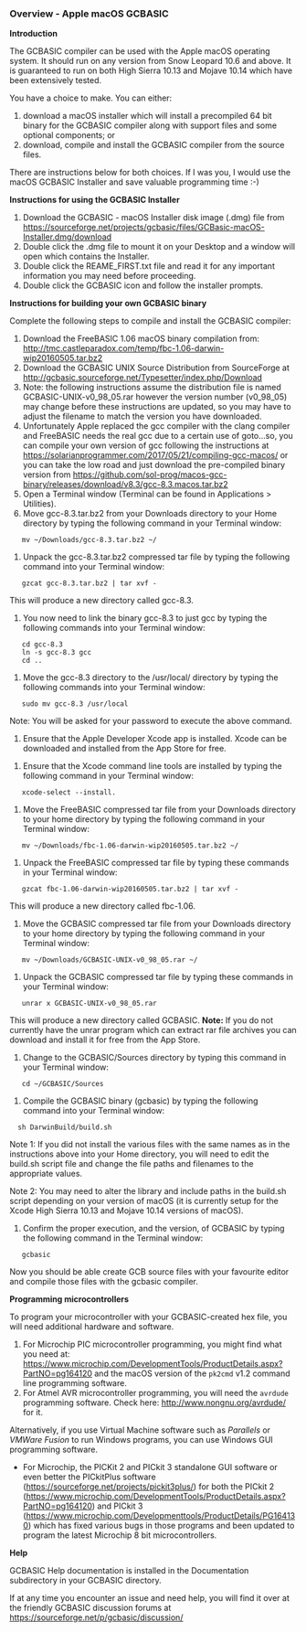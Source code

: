 <div class="section">

<div class="titlepage">

<div>

<div>

### <span id="overview_apple_macos_gcbasic"></span>Overview - Apple macOS GCBASIC

</div>

</div>

</div>

<span class="strong">**Introduction**</span>

The GCBASIC compiler can be used with the Apple macOS operating system.
It should run on any version from Snow Leopard 10.6 and above. It is
guaranteed to run on both High Sierra 10.13 and Mojave 10.14 which have
been extensively tested.

You have a choice to make. You can either:

<div class="orderedlist">

1.  download a macOS installer which will install a precompiled 64 bit
    binary for the GCBASIC compiler along with support files and some
    optional components; or
2.  download, compile and install the GCBASIC compiler from the source
    files.

</div>

There are instructions below for both choices. If I was you, I would use
the macOS GCBASIC Installer and save valuable programming time :-)

<span class="strong">**Instructions for using the GCBASIC
Installer**</span>

<div class="orderedlist">

1.  Download the GCBASIC - macOS Installer disk image (.dmg) file from
    <https://sourceforge.net/projects/gcbasic/files/GCBasic-macOS-Installer.dmg/download>
2.  Double click the .dmg file to mount it on your Desktop and a window
    will open which contains the Installer.
3.  Double click the REAME\_FIRST.txt file and read it for any important
    information you may need before proceeding.
4.  Double click the GCBASIC icon and follow the installer prompts.

</div>

<span class="strong">**Instructions for building your own GCBASIC
binary**</span>

Complete the following steps to compile and install the GCBASIC
compiler:

<div class="orderedlist">

1.  Download the FreeBASIC 1.06 macOS binary compilation from:
    <http://tmc.castleparadox.com/temp/fbc-1.06-darwin-wip20160505.tar.bz2>
2.  Download the GCBASIC UNIX Source Distribution from SourceForge at
    <http://gcbasic.sourceforge.net/Typesetter/index.php/Download>
3.  Note: the following instructions assume the distribution file is
    named GCBASIC-UNIX-v0\_98\_05.rar however the version number
    (v0\_98\_05) may change before these instructions are updated, so
    you may have to adjust the filename to match the version you have
    downloaded.
4.  Unfortunately Apple replaced the gcc compiler with the clang
    compiler and FreeBASIC needs the real gcc due to a certain use of
    goto…​ so, you can compile your own version of gcc following the
    instructions at
    <https://solarianprogrammer.com/2017/05/21/compiling-gcc-macos/> or
    you can take the low road and just download the pre-compiled binary
    version from
    <https://github.com/sol-prog/macos-gcc-binary/releases/download/v8.3/gcc-8.3.macos.tar.bz2>
5.  Open a Terminal window (Terminal can be found in Applications &gt;
    Utilities).
6.  Move gcc-8.3.tar.bz2 from your Downloads directory to your Home
    directory by typing the following command in your Terminal window:

</div>

``` screen
   mv ~/Downloads/gcc-8.3.tar.bz2 ~/
```

<div class="orderedlist">

1.  Unpack the gcc-8.3.tar.bz2 compressed tar file by typing the
    following command into your Terminal window:

</div>

``` screen
   gzcat gcc-8.3.tar.bz2 | tar xvf -
```

This will produce a new directory called gcc-8.3.

<div class="orderedlist">

1.  You now need to link the binary gcc-8.3 to just gcc by typing the
    following commands into your Terminal window:

</div>

``` screen
   cd gcc-8.3
   ln -s gcc-8.3 gcc
   cd ..
```

<div class="orderedlist">

1.  Move the gcc-8.3 directory to the /usr/local/ directory by typing
    the following commands into your Terminal window:

</div>

``` screen
   sudo mv gcc-8.3 /usr/local
```

Note: You will be asked for your password to execute the above command.

<div class="orderedlist">

1.  Ensure that the Apple Developer Xcode app is installed. Xcode can be
    downloaded and installed from the App Store for free.

</div>

<div class="orderedlist">

1.  Ensure that the Xcode command line tools are installed by typing the
    following command in your Terminal window:

</div>

``` screen
   xcode-select --install.
```

<div class="orderedlist">

1.  Move the FreeBASIC compressed tar file from your Downloads directory
    to your home directory by typing the following command in your
    Terminal window:

</div>

``` screen
   mv ~/Downloads/fbc-1.06-darwin-wip20160505.tar.bz2 ~/
```

<div class="orderedlist">

1.  Unpack the FreeBASIC compressed tar file by typing these commands in
    your Terminal window:

</div>

``` screen
   gzcat fbc-1.06-darwin-wip20160505.tar.bz2 | tar xvf -
```

This will produce a new directory called fbc-1.06.

<div class="orderedlist">

1.  Move the GCBASIC compressed tar file from your Downloads directory
    to your home directory by typing the following command in your
    Terminal window:

</div>

``` screen
   mv ~/Downloads/GCBASIC-UNIX-v0_98_05.rar ~/
```

<div class="orderedlist">

1.  Unpack the GCBASIC compressed tar file by typing these commands in
    your Terminal window:

</div>

``` screen
   unrar x GCBASIC-UNIX-v0_98_05.rar
```

This will produce a new directory called GCBASIC. <span
class="strong">**Note:**</span> If you do not currently have the unrar
program which can extract rar file archives you can download and install
it for free from the App Store.

<div class="orderedlist">

1.  Change to the GCBASIC/Sources directory by typing this command in
    your Terminal window:

</div>

``` screen
   cd ~/GCBASIC/Sources
```

<div class="orderedlist">

1.  Compile the GCBASIC binary (gcbasic) by typing the following command
    into your Terminal window:

</div>

``` screen
  sh DarwinBuild/build.sh
```

Note 1: If you did not install the various files with the same names as
in the instructions above into your Home directory, you will need to
edit the build.sh script file and change the file paths and filenames to
the appropriate values.

Note 2: You may need to alter the library and include paths in the
build.sh script depending on your version of macOS (it is currently
setup for the Xcode High Sierra 10.13 and Mojave 10.14 versions of
macOS).

<div class="orderedlist">

1.  Confirm the proper execution, and the version, of GCBASIC by typing
    the following command in the Terminal window:

</div>

``` screen
   gcbasic
```

Now you should be able create GCB source files with your favourite
editor and compile those files with the gcbasic compiler.

<span class="strong">**Programming microcontrollers**</span>

To program your microcontroller with your GCBASIC-created hex file, you
will need additional hardware and software.

<div class="orderedlist">

1.  For Microchip PIC microcontroller programming, you might find what
    you need at:
    <https://www.microchip.com/DevelopmentTools/ProductDetails.aspx?PartNO=pg164120>
    and the macOS version of the `pk2cmd` v1.2 command line programming
    software.
2.  For Atmel AVR microcontroller programming, you will need the
    `avrdude` programming software. Check here:
    <http://www.nongnu.org/avrdude/> for it.

</div>

Alternatively, if you use Virtual Machine software such as <span
class="emphasis">*Parallels*</span> or <span class="emphasis">*VMWare
Fusion*</span> to run Windows programs, you can use Windows GUI
programming software.

<div class="itemizedlist">

-   For Microchip, the PICKit 2 and PICkit 3 standalone GUI software or
    even better the PICkitPlus software
    (<https://sourceforge.net/projects/pickit3plus/>) for both the
    PICkit 2
    (<https://www.microchip.com/DevelopmentTools/ProductDetails.aspx?PartNO=pg164120>)
    and PICkit 3
    (<https://www.microchip.com/Developmenttools/ProductDetails/PG164130>)
    which has fixed various bugs in those programs and been updated to
    program the latest Microchip 8 bit microcontrollers.

</div>

<span class="strong">**Help**</span>

GCBASIC Help documentation is installed in the Documentation
subdirectory in your GCBASIC directory.

If at any time you encounter an issue and need help, you will find it
over at the friendly GCBASIC discussion forums at
<https://sourceforge.net/p/gcbasic/discussion/>

</div>
